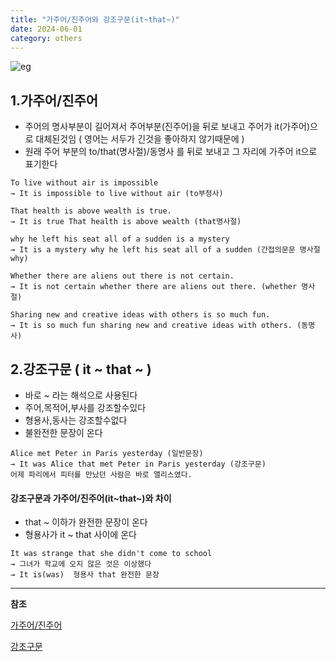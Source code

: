 ```yaml
---
title: "가주어/진주어와 강조구문(it~that~)"
date: 2024-06-01
category: others
---
```


![eg](/storage/1716624539.jpg)

## 1.가주어/진주어

* 주어의 명사부분이 길어져서 주어부분(진주어)을 뒤로 보내고 주어가 it(가주어)으로 대체된것임 ( 영어는 서두가 긴것을 좋아하지 않기때문에 )
* 원래 주어 부분의 to/that(명사절)/동명사 를 뒤로 보내고 그 자리에 가주어 it으로 표기한다

```
To live without air is impossible
→ It is impossible to live without air (to부정사)

That health is above wealth is true.
→ It is true That health is above wealth (that명사절)

why he left his seat all of a sudden is a mystery
→ It is a mystery why he left his seat all of a sudden (간접의문문 명사절 why)

Whether there are aliens out there is not certain.
→ It is not certain whether there are aliens out there. (whether 명사절)

Sharing new and creative ideas with others is so much fun.
→ It is so much fun sharing new and creative ideas with others. (동명사)
```

## 2.강조구문 ( it ~ that ~ )

* 바로 ~ 라는 해석으로 사용된다
* 주어,목적어,부사를 강조할수있다
* 형용사,동사는 강조할수없다
* 불완전한 문장이 온다

```
Alice met Peter in Paris yesterday (일반문장)
→ It was Alice that met Peter in Paris yesterday (강조구문)
어제 파리에서 피터를 만났던 사람은 바로 앨리스였다.
```

#### 강조구문과 가주어/진주어(it~that~)와 차이

* that ~ 이하가 완전한 문장이 온다
* 형용사가 it ~ that 사이에 온다

```
It was strange that she didn't come to school 
→ 그녀가 학교에 오지 않은 것은 이상했다
→ It is(was)  형용사 that 완전한 문장
```

---

**참조**

[가주어/진주어](https://blog.naver.com/elisabooks/222062538298)

[강조구문](https://m.blog.naver.com/elisabooks/222051101915)
